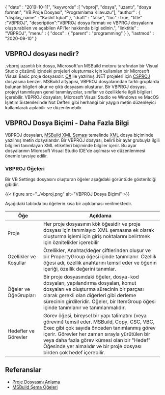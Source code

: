 {
  "date" : "2019-10-11",
  "keywords" :[ "vbproj", "dosya", "uzantı", "dosya formatı", "VB Proje Dosyası", "Programlama Kılavuzu"],
  "author" : {
    "display_name" : "Kashif Iqbal"
},
  "draft" : "false",
  "toc" : true,
  "title" :"VBPROJ",
  "description":"VBPROJ dosya formatı ve VBPROJ dosyalarını oluşturabilen ve açabilen API'ler hakkında bilgi edinin.",
  "linktitle" : "VBPROJ",
  "menu" : {
    "docs" : {
      "parent" : "programming"
}
},
  "lastmod" : "2020-09-10"
}

## VBPROJ dosyası nedir?

.vbproj uzantılı bir dosya, Microsoft'un MSBuild motoru tarafından bir Visual Studio çözümü içindeki projeleri oluşturmak için kullanılan bir Microsoft Visual Basic proje dosyasıdır. [C#](/tr/programming/cs/) ile yazılmış .NET projeleri için [CSPROJ](/tr/programming/csproj/) dosyasına benzer. MSBuild altyapısı, VBPROJ dosyalarından farklı gruplarda bulunan bilgileri okur ve çıktı dosyasını oluşturur. Bir VBPROJ dosyası, projeyi tanımlayan genel tanımlayıcılar, sınıflar ve özelliklerle ilgili bilgileri içerebilir. VBPROJ dosyaları, Microsoft Visual Studio ve Windows ve MacOS İşletim Sistemlerinde Not Defteri gibi herhangi bir yaygın metin düzenleyici kullanılarak açılabilir ve düzenlenebilir.

## VBPROJ Dosya Biçimi - Daha Fazla Bilgi

VBPROJ dosyaları, [MSBuild XML Şeması](https://learn.microsoft.com/en-us/visualstudio/msbuild/msbuild-project-file-schema-reference?view=vs-2019) temelinde [XML](/tr/web/xml/) dosya biçiminde yazılmış metin dosyalarıdır. Bir VBPROJ dosyası, belirli bir ayar grubuyla ilgili bilgileri tanımlayan XML etiketleri biçiminde bilgiler içerir. Bu ayar dosyalarının Microsoft Visual Studio IDE'de açılması ve düzenlenmesi önemle tavsiye edilir.

### VBPROJ Öğeleri

Bir VB Settings dosyasını oluşturan öğeler aşağıdaki görüntüde gösterildiği gibidir.

{{< figure src="../vbproj.png" alt="VBPROJ Dosya Biçimi" >}}

Aşağıdaki tabloda bu öğelerin kısa bir açıklaması verilmektedir.

|Öğe|Açıklama|
---|---|
|Proje| Her proje dosyasının kök öğesidir ve proje dosyası için tanımlayıcı XML şemasına ek olarak oluşturma işlemi için giriş noktalarını belirtmek için öznitelikler içerebilir|
|Özellikler ve Koşullar| Özellikler, Anahtar/değer çiftlerinden oluşur ve bir PropertyGroup öğesi içinde tanımlanır. Özellik öğesi adı, özellik anahtarını temsil eder ve öğenin içeriği, özellik değerini tanımlar.|
|Öğeler ve ÖğeGrupları|Bir proje dosyasındaki öğeler, dosya-kod dosyaları, yapılandırma dosyaları, komut dosyaları ve oluşturma sürecinin bir parçası olarak gerekli olan diğerleri gibi derleme sürecinin girdileridir. Öğeler, bir ItemGroup öğesi içinde tanımlanır ve tanımlanmalıdır.|
|Hedefler ve Görevler| Görev öğesi, bireysel bir yapı talimatını (veya görevini) temsil eder. MSBuild, Copy, CSC, VBC, Exec gibi çok sayıda önceden tanımlanmış görev içerir. Görevler her zaman sırayla yürütülen bir veya daha fazla görev kümesi olan bir "Hedef" Öğesinde yer almalıdır ve bir proje dosyası birden çok hedef içerebilir.|

## Referanslar

* [Proje Dosyasını Anlama](https://learn.microsoft.com/en-us/aspnet/web-forms/overview/deployment/web-deployment-in-the-enterprise/understanding-the-project-file)
* [MSBuild Şema Öğeleri](https://learn.microsoft.com/en-us/visualstudio/msbuild/msbuild-project-file-schema-reference?view=vs-2019)

